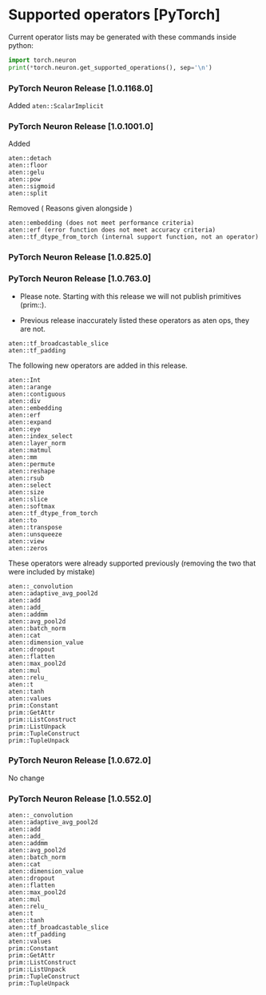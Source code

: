 # Supported operators [PyTorch]

Current operator lists may be generated with these commands inside python:

```python
import torch.neuron
print(*torch.neuron.get_supported_operations(), sep='\n')
```

### PyTorch Neuron Release [1.0.1168.0]

Added ``` aten::ScalarImplicit ```

### PyTorch Neuron Release [1.0.1001.0]

Added

```
aten::detach
aten::floor
aten::gelu
aten::pow
aten::sigmoid
aten::split
```

Removed ( Reasons given alongside )

```
aten::embedding (does not meet performance criteria)
aten::erf (error function does not meet accuracy criteria)
aten::tf_dtype_from_torch (internal support function, not an operator)
```
### PyTorch Neuron Release [1.0.825.0]

### PyTorch Neuron Release [1.0.763.0]

* Please note. Starting with this release we will not publish primitives (prim::). 

* Previous release inaccurately listed these operators as aten ops, they are not. 

```
aten::tf_broadcastable_slice
aten::tf_padding
```

The following new operators are added in this release.

```
aten::Int
aten::arange
aten::contiguous
aten::div
aten::embedding
aten::erf
aten::expand
aten::eye
aten::index_select
aten::layer_norm
aten::matmul
aten::mm
aten::permute
aten::reshape
aten::rsub
aten::select
aten::size
aten::slice
aten::softmax
aten::tf_dtype_from_torch
aten::to
aten::transpose
aten::unsqueeze
aten::view
aten::zeros
```
These operators were already supported previously (removing the two that were included by mistake)
```
aten::_convolution
aten::adaptive_avg_pool2d
aten::add
aten::add_
aten::addmm
aten::avg_pool2d
aten::batch_norm
aten::cat
aten::dimension_value
aten::dropout
aten::flatten
aten::max_pool2d
aten::mul
aten::relu_
aten::t
aten::tanh
aten::values
prim::Constant
prim::GetAttr
prim::ListConstruct
prim::ListUnpack
prim::TupleConstruct
prim::TupleUnpack
```

### PyTorch Neuron Release [1.0.672.0]
No change

### PyTorch Neuron Release [1.0.552.0]

```
aten::_convolution
aten::adaptive_avg_pool2d
aten::add
aten::add_
aten::addmm
aten::avg_pool2d
aten::batch_norm
aten::cat
aten::dimension_value
aten::dropout
aten::flatten
aten::max_pool2d
aten::mul
aten::relu_
aten::t
aten::tanh
aten::tf_broadcastable_slice
aten::tf_padding
aten::values
prim::Constant
prim::GetAttr
prim::ListConstruct
prim::ListUnpack
prim::TupleConstruct
prim::TupleUnpack
```


